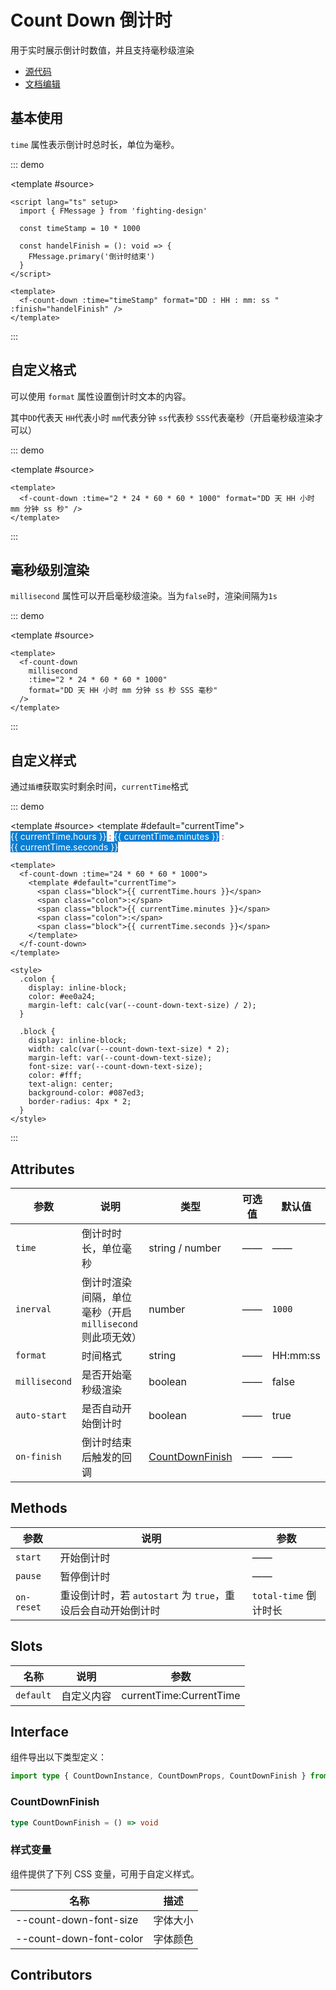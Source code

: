 # Count Down 倒计时

用于实时展示倒计时数值，并且支持毫秒级渲染

- [源代码](https://github.com/FightingDesign/fighting-design/tree/master/packages/fighting-design/count-down)
- [文档编辑](https://github.com/FightingDesign/fighting-design/blob/master/docs/components/count-down.md)

## 基本使用

`time` 属性表示倒计时总时长，单位为毫秒。

::: demo

<template #source>
<f-count-down :time="timeStamp" format="DD : HH : mm: ss " :on-finish="handelFinish" />
</template>

```vue
<script lang="ts" setup>
  import { FMessage } from 'fighting-design'

  const timeStamp = 10 * 1000

  const handelFinish = (): void => {
    FMessage.primary('倒计时结束')
  }
</script>

<template>
  <f-count-down :time="timeStamp" format="DD : HH : mm: ss " :finish="handelFinish" />
</template>
```

:::

## 自定义格式

可以使用 `format` 属性设置倒计时文本的内容。

其中`DD`代表天
`HH`代表小时
`mm`代表分钟
`ss`代表秒
`SSS`代表毫秒（开启毫秒级渲染才可以）

::: demo

<template #source>
<f-count-down :time="2*24*60*60*1000" format="DD 天 HH 小时 mm 分钟 ss 秒" />
</template>

```vue
<template>
  <f-count-down :time="2 * 24 * 60 * 60 * 1000" format="DD 天 HH 小时 mm 分钟 ss 秒" />
</template>
```

:::

## 毫秒级别渲染

`millisecond` 属性可以开启毫秒级渲染。当为`false`时，渲染间隔为`1s`

::: demo

<template #source>
<f-count-down millisecond :time="2*24*60*60*1000"  
  format="DD 天 HH 小时 mm 分钟 ss 秒 SSS 毫秒"
 />
</template>

```vue
<template>
  <f-count-down
    millisecond
    :time="2 * 24 * 60 * 60 * 1000"
    format="DD 天 HH 小时 mm 分钟 ss 秒 SSS 毫秒"
  />
</template>
```

:::

## 自定义样式

通过`插槽`获取实时剩余时间，`currentTime`格式

::: demo

<template #source>
<f-count-down :time="24 *60 * 60 * 1000">
<template #default="currentTime">
<span class="block">{{ currentTime.hours }}</span>
<span class="colon">:</span>
<span class="block">{{ currentTime.minutes }}</span>
<span class="colon">:</span>
<span class="block">{{ currentTime.seconds }}</span>
</template>
</f-count-down>
</template>

```vue
<template>
  <f-count-down :time="24 * 60 * 60 * 1000">
    <template #default="currentTime">
      <span class="block">{{ currentTime.hours }}</span>
      <span class="colon">:</span>
      <span class="block">{{ currentTime.minutes }}</span>
      <span class="colon">:</span>
      <span class="block">{{ currentTime.seconds }}</span>
    </template>
  </f-count-down>
</template>

<style>
  .colon {
    display: inline-block;
    color: #ee0a24;
    margin-left: calc(var(--count-down-text-size) / 2);
  }

  .block {
    display: inline-block;
    width: calc(var(--count-down-text-size) * 2);
    margin-left: var(--count-down-text-size);
    font-size: var(--count-down-text-size);
    color: #fff;
    text-align: center;
    background-color: #087ed3;
    border-radius: 4px * 2;
  }
</style>
```

:::

## Attributes

| 参数          | 说明                                                    | 类型                                           | 可选值 | 默认值   |
| ------------- | ------------------------------------------------------- | ---------------------------------------------- | ------ | -------- |
| `time`        | 倒计时时长，单位毫秒                                    | string / number                                | ——     | ——       |
| `inerval`     | 倒计时渲染间隔，单位毫秒（开启`millisecond`则此项无效） | number                                         | ——     | `1000`   |
| `format`      | 时间格式                                                | string                                         | ——     | HH:mm:ss |
| `millisecond` | 是否开始毫秒级渲染                                      | boolean                                        | ——     | false    |
| `auto-start`  | 是否自动开始倒计时                                      | boolean                                        | ——     | true     |
| `on-finish`   | 倒计时结束后触发的回调                                  | <a href="#countdownfinish">CountDownFinish</a> | ——     | ——       |

## Methods

| 参数       | 说明                                                         | 参数                  |
| ---------- | ------------------------------------------------------------ | --------------------- |
| `start`    | 开始倒计时                                                   | ——                    |
| `pause`    | 暂停倒计时                                                   | ——                    |
| `on-reset` | 重设倒计时，若 `autostart` 为 `true`，重设后会自动开始倒计时 | `total-time` 倒计时长 |

## Slots

| 名称      | 说明       | 参数                    |
| --------- | ---------- | ----------------------- |
| `default` | 自定义内容 | currentTime:CurrentTime |

## Interface

组件导出以下类型定义：

```ts
import type { CountDownInstance, CountDownProps, CountDownFinish } from 'fighting-design'
```

### CountDownFinish

```ts
type CountDownFinish = () => void
```

<!-- ### format 格式

| 格式 | 说明         |
| ---- | ------------ |
| DD   | 天数         |
| HH   | 小时         |
| mm   | 分钟         |
| ss   | 秒数         |
| S    | 毫秒（1 位） |
| SS   | 毫秒（2 位） |
| SSS  | 毫秒（3 位） | -->

### 样式变量

组件提供了下列 CSS 变量，可用于自定义样式。

| 名称                    | 描述     |
| ----------------------- | -------- |
| --count-down-font-size  | 字体大小 |
| --count-down-font-color | 字体颜色 |

## Contributors

<a href="https://github.com/Tyh2001" target="_blank">
  <f-avatar round src="https://avatars.githubusercontent.com/u/73180970?v=4" />
</a>

<a href="https://github.com/JetTsang" target="_blank">
  <f-avatar round src="https://avatars.githubusercontent.com/u/76730587?s=96&v=4" />
</a>

<script lang="ts" setup>
  import { reactive, ref } from 'vue'
  import { FMessage } from 'fighting-design'


  const timeStamp = 10 * 1000

  const handelFinish = (): void => {
    FMessage.primary('倒计时结束')
  }
</script>

<style>
  .colon {
    display: inline-block;
    color: #ee0a24;
    margin-left: calc(var(--count-down-text-size) / 2);
  }

  .block {
    display: inline-block;
    width: calc(var(--count-down-text-size) * 2);
    margin-left: var(--count-down-text-size);
    font-size: var(--count-down-text-size);
    color: #fff;
    text-align: center;
    background-color: #087ed3;
    border-radius: 4px * 2;
  }
</style>
